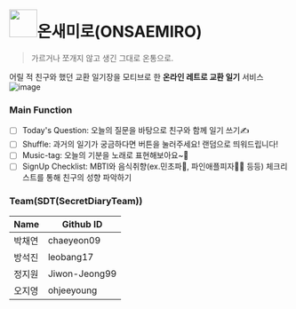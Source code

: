 # <img src="https://user-images.githubusercontent.com/62995632/118666996-943d8c00-b82e-11eb-983b-b60ff43a6872.png" width="50" height="50">온새미로(ONSAEMIRO)


> 가르거나 쪼개지 않고 생긴 그대로 온통으로.

어릴 적 친구와 했던 교환 일기장을 모티브로 한 **온라인 레트로 교환 일기** 서비스
![image](https://user-images.githubusercontent.com/62995632/118666167-e92cd280-b82d-11eb-87b9-7b88bb4a0eaf.png)



### Main Function

  - [ ] Today's Question: 오늘의 질문을 바탕으로 친구와 함께 일기 쓰기✍️
  - [ ] Shuffle: 과거의 일기가 궁금하다면 버튼을 눌러주세요! 랜덤으로 띄워드립니다!
  - [ ] Music-tag: 오늘의 기분을 노래로 표현해보아요~🎵
  - [ ] SignUp Checklist: MBTI와 음식취향(ex.민초파🍵, 파인애플피자🍍🍕 등등) 체크리스트를 통해 친구의 성향 파악하기
  
### Team(SDT(SecretDiaryTeam))
|Name|Github ID|
|-----|---------|
|박채연|chaeyeon09|
|방석진|leobang17|
|정지원|Jiwon-Jeong99|
|오지영|ohjeeyoung|

